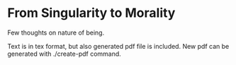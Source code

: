 From Singularity to Morality
============================
Few thoughts on nature of being. 

Text is in tex format, but also generated pdf file is included. New pdf can be generated with ./create-pdf command.
